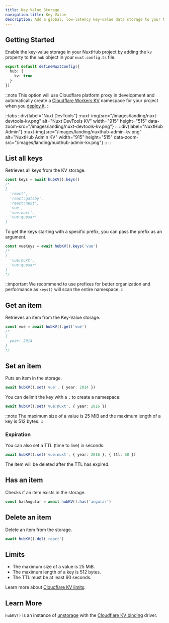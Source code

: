 ```yaml
---
title: Key Value Storage
navigation.title: Key Value
description: Add a global, low-latency key-value data storage to your Nuxt application.
---
```


## Getting Started

Enable the key-value storage in your NuxtHub project by adding the `kv` property to the `hub` object in your `nuxt.config.ts` file.

```ts [nuxt.config.ts]
export default defineNuxtConfig({
  hub: {
    kv: true
  }
})
```

::note
This option will use Cloudflare platform proxy in development and automatically create a [Cloudflare Workers KV](https://developers.cloudflare.com/kv) namespace for your project when you [deploy it](/docs/getting-started/deploy).
::

::tabs
::div{label="Nuxt DevTools"}
:nuxt-img{src="/images/landing/nuxt-devtools-kv.png" alt="Nuxt DevTools KV" width="915" height="515" data-zoom-src="/images/landing/nuxt-devtools-kv.png"}
::
::div{label="NuxtHub Admin"}
:nuxt-img{src="/images/landing/nuxthub-admin-kv.png" alt="NuxtHub Admin KV" width="915" height="515" data-zoom-src="/images/landing/nuxthub-admin-kv.png"}
::
::

## List all keys

Retrieves all keys from the KV storage.

```ts
const keys = await hubKV().keys()
/*
[
  'react',
  'react:gatsby',
  'react:next',
  'vue',
  'vue:nuxt',
  'vue:quasar'
]
```

To get the keys starting with a specific prefix, you can pass the prefix as an argument.

```ts
const vueKeys = await hubKV().keys('vue')
/*
[
  'vue:nuxt',
  'vue:quasar'
]
*/
```

::important
We recommend to use prefixes for better organization and performance as `keys()` will scan the entire namespace.
::

## Get an item

Retrieves an item from the Key-Value storage.

```ts
const vue = await hubKV().get('vue')
/*
{
  year: 2014
}
*/
```

## Set an item

Puts an item in the storage.

```ts
await hubKV().set('vue', { year: 2014 })
```

You can delimit the key with a `:` to create a namespace:

```ts
await hubKV().set('vue:nuxt', { year: 2016 })
```

::note
The maximum size of a value is 25 MiB and the maximum length of a key is 512 bytes.
::

### Expiration

You can also set a TTL (time to live) in seconds:

```ts
await hubKV().set('vue:nuxt', { year: 2016 }, { ttl: 60 })
```

The item will be deleted after the TTL has expired.

<!--
If you prefer to specify the expiration date, you can use the `expiration` option:

```ts
const timestampIn2024 = new Date('2042-01-01').getTime() / 1000
await hubKV().set('vue:nuxt', { year: 2016 }, { expiration: timestampIn2024 })
```

### Metadata

You can also set metadata on the item.

```ts
await hubKV().set('vue', { year: 2024 }, {
  metadata: {
    author: 'Evan You'
  }
})
```
-->

## Has an item

Checks if an item exists in the storage.

```ts
const hasAngular = await hubKV().has('angular')
```

## Delete an item

Delete an item from the storage.

```ts
await hubKV().del('react')
```

## Limits

- The maximum size of a value is 25 MiB.
- The maximum length of a key is 512 bytes.
- The TTL must be at least 60 seconds.
<!-- - The maximum size of the metadata is 1024 bytes. -->

Learn more about [Cloudflare KV limits](https://developers.cloudflare.com/kv/platform/limits/).

## Learn More

`hubKV()` is an instance of [unstorage](https://unstorage.unjs.io/guide#interface) with the [Cloudflare KV binding](https://unstorage.unjs.io/drivers/cloudflare#cloudflare-kv-binding) driver.

